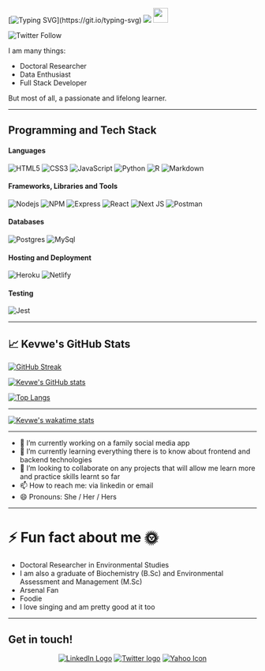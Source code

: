 [![Typing SVG](https://readme-typing-svg.herokuapp.com?color=%23D87093&size=15&lines=Hello+there%2C+nice+to+meet+you.+I+am+Kevwe!)](https://git.io/typing-svg)
![](banner/githubBanner.png) <img src="https://raw.githubusercontent.com/MartinHeinz/MartinHeinz/master/wave.gif" width="30px">

![Twitter Follow](https://img.shields.io/twitter/follow/Kevwe_Olomu?style=social)

I am many things: 
- Doctoral Researcher
- Data Enthusiast
- Full Stack Developer

But most of all, a passionate and lifelong learner.

---

## Programming and Tech Stack
#### Languages
![HTML5](https://img.shields.io/badge/HTML5-E34F26?style=for-the-badge&logo=html5&logoColor=white)
![CSS3](https://img.shields.io/badge/CSS3-1572B6?style=for-the-badge&logo=css3&logoColor=white)
![JavaScript](https://img.shields.io/badge/JavaScript-323330?style=for-the-badge&logo=javascript&logoColor=F7DF1E)
![Python](https://img.shields.io/badge/Python-FFD43B?style=for-the-badge&logo=python&logoColor=306998)
![R](https://img.shields.io/badge/R-563D7C?style=for-the-badge&logo=r&logocolor=blue)
![Markdown](https://img.shields.io/badge/Markdown-000000?style=for-the-badge&logo=markdown&logoColor=white)

#### Frameworks, Libraries and Tools
![Nodejs](https://img.shields.io/badge/Node.js-339933?style=for-the-badge&logo=nodedotjs&logoColor=white)
![NPM](https://img.shields.io/badge/npm-CB3837?style=for-the-badge&logo=npm&logoColor=white)
![Express](https://img.shields.io/badge/Express.js-404D59?style=for-the-badge)
![React](https://img.shields.io/badge/React-20232A?style=for-the-badge&logo=react&logoColor=61DAFB)
![Next JS](https://img.shields.io/badge/Next-black?style=for-the-badge&logo=next.js&logoColor=white)
![Postman](https://img.shields.io/badge/Postman-FF6C37?style=for-the-badge&logo=postman&logoColor=white)

#### Databases
![Postgres](https://img.shields.io/badge/postgres-%23316192.svg?style=for-the-badge&logo=postgresql&logoColor=white)
![MySql](https://img.shields.io/badge/mysql-20232A.svg?style=for-the-badge&logo=msql&logoColor=white)

#### Hosting and Deployment
![Heroku](https://img.shields.io/badge/heroku-%23430098.svg?style=for-the-badge&logo=heroku&logoColor=white)
![Netlify](https://img.shields.io/badge/netlify-%23000000.svg?style=for-the-badge&logo=netlify&logoColor=#00C7B7)

#### Testing
![Jest](https://img.shields.io/badge/-jest-%23C21325?style=for-the-badge&logo=jest&logoColor=white)

---

## &#x1f4c8; Kevwe's GitHub Stats

[![GitHub Streak](http://github-readme-streak-stats.herokuapp.com?user=kevweolomu&theme=dark&background=000000)](https://git.io/streak-stats)

[![Kevwe's GitHub stats](https://github-readme-stats.vercel.app/api?username=kevweolomu&theme=radical&show_icons=true)](https://github.com/kevweolomu)

[![Top Langs](https://github-readme-stats.vercel.app/api/top-langs/?username=kevweolomu&langs_count=8&theme=synthwave)](https://github.com/anuraghazra/github-readme-stats)

--- 

[![Kevwe's wakatime stats](https://github-readme-stats.vercel.app/api/wakatime?username=kevweolomu)](https://github.com/kevweolomu/github-readme-stats)

---

- 🔭 I’m currently working on a family social media app
- 🌱 I’m currently learning everything there is to know about frontend and backend technologies
- 👯 I’m looking to collaborate on any projects that will allow me learn more and practice skills learnt so far
- 📫 How to reach me: via linkedin or email
- 😄 Pronouns: She / Her / Hers

---

# ⚡ Fun fact about me 🌞
- Doctoral Researcher in Environmental Studies
- I am also a graduate of Biochemistry (B.Sc) and Environmental Assessment and Management (M.Sc)
- Arsenal Fan
- Foodie
- I love singing and am pretty good at it too

---

## Get in touch!
<p align="center">
<a href="https://www.linkedin.com/in/kevweolomu/" title="LinkedIn"><img src="https://img.shields.io/badge/LinkedIn-0077B5?style=for-the-badge&logo=linkedin&logoColor=white"  alt="LinkedIn Logo"  /></a> 
<a href="https://twitter.com/Kevwe_Olomu" title="Twitter"><img src="https://img.shields.io/badge/Twitter-1DA1F2?style=for-the-badge&logo=twitter&logoColor=white"  alt="Twitter logo" /></a> 
<!--     <a href="https://kevweolomu.com/">
		<img src="https://img.shields.io/badge/portfolio-1AA260?style=for-the-badge&logo=About.me&logoColor=white" /> </a> --> 
  <a href="mailto:kevweolomu@yahoo.ca" title="Write me an email"><img src="https://img.shields.io/badge/yahoo-D14836?style=for-the-badge&logo=yahoo&logoColor=white"  alt="Yahoo Icon" /></a>
 </p>
